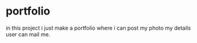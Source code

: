 # portfolio
in this project i just make a portfolio where i can post my photo my details user can mail me.
